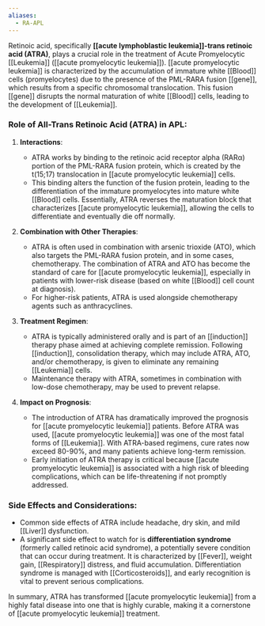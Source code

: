 ```yaml
---
aliases:
  - RA-APL
---
```

Retinoic acid, specifically **[[acute lymphoblastic leukemia]]-trans retinoic acid (ATRA)**, plays a crucial role in the treatment of Acute Promyelocytic [[Leukemia]] ([[acute promyelocytic leukemia]]). [[acute promyelocytic leukemia]] is characterized by the accumulation of immature white [[Blood]] cells (promyelocytes) due to the presence of the PML-RARA fusion [[gene]], which results from a specific chromosomal translocation. This fusion [[gene]] disrupts the normal maturation of white [[Blood]] cells, leading to the development of [[Leukemia]].

### Role of All-Trans Retinoic Acid (ATRA) in APL:

1. **Interactions**:
   - ATRA works by binding to the retinoic acid receptor alpha (RARα) portion of the PML-RARA fusion protein, which is created by the t(15;17) translocation in [[acute promyelocytic leukemia]] cells.
   - This binding alters the function of the fusion protein, leading to the differentiation of the immature promyelocytes into mature white [[Blood]] cells. Essentially, ATRA reverses the maturation block that characterizes [[acute promyelocytic leukemia]], allowing the cells to differentiate and eventually die off normally.

2. **Combination with Other Therapies**:
   - ATRA is often used in combination with arsenic trioxide (ATO), which also targets the PML-RARA fusion protein, and in some cases, chemotherapy. The combination of ATRA and ATO has become the standard of care for [[acute promyelocytic leukemia]], especially in patients with lower-risk disease (based on white [[Blood]] cell count at diagnosis).
   - For higher-risk patients, ATRA is used alongside chemotherapy agents such as anthracyclines.

3. **Treatment Regimen**:
   - ATRA is typically administered orally and is part of an [[induction]] therapy phase aimed at achieving complete remission. Following [[induction]], consolidation therapy, which may include ATRA, ATO, and/or chemotherapy, is given to eliminate any remaining [[Leukemia]] cells.
   - Maintenance therapy with ATRA, sometimes in combination with low-dose chemotherapy, may be used to prevent relapse.

4. **Impact on Prognosis**:
   - The introduction of ATRA has dramatically improved the prognosis for [[acute promyelocytic leukemia]] patients. Before ATRA was used, [[acute promyelocytic leukemia]] was one of the most fatal forms of [[Leukemia]]. With ATRA-based regimens, cure rates now exceed 80-90%, and many patients achieve long-term remission.
   - Early initiation of ATRA therapy is critical because [[acute promyelocytic leukemia]] is associated with a high risk of bleeding complications, which can be life-threatening if not promptly addressed.

### Side Effects and Considerations:
- Common side effects of ATRA include headache, dry skin, and mild [[Liver]] dysfunction. 
- A significant side effect to watch for is **differentiation syndrome** (formerly called retinoic acid syndrome), a potentially severe condition that can occur during treatment. It is characterized by [[Fever]], weight gain, [[Respiratory]] distress, and fluid accumulation. Differentiation syndrome is managed with [[Corticosteroids]], and early recognition is vital to prevent serious complications.

In summary, ATRA has transformed [[acute promyelocytic leukemia]] from a highly fatal disease into one that is highly curable, making it a cornerstone of [[acute promyelocytic leukemia]] treatment.
